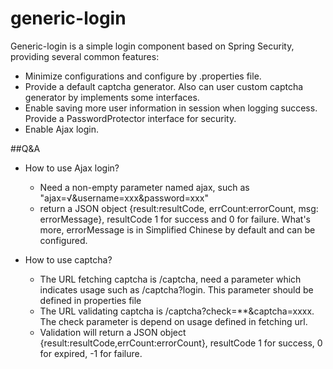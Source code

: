 generic-login
=============
Generic-login is a simple login component based on Spring Security, providing several common features:
+ Minimize configurations and configure by .properties file.
+ Provide a default captcha generator. Also can user custom captcha generator by implements some interfaces.
+ Enable saving more user information in session when logging success. Provide a PasswordProtector interface for security.
+ Enable Ajax login.

##Q&A
+ How to use Ajax login?
  - Need a non-empty parameter named ajax, such as "ajax=√&username=xxx&password=xxx"
  - return a JSON object {result:resultCode, errCount:errorCount, msg: errorMessage}, resultCode 1 for success and 0 for failure.
    What's more, errorMessage is in Simplified Chinese by default and can be configured.

+ How to use captcha?
  - The URL fetching captcha is /captcha, need a parameter which indicates usage such as /captcha?login. This parameter should be defined in properties file
  - The URL validating captcha is /captcha?check=**&captcha=xxxx. The check parameter is depend on usage defined in fetching url.
  - Validation will return a JSON object {result:resultCode,errCount:errorCount}, resultCode 1 for success, 0 for expired, -1 for failure.
